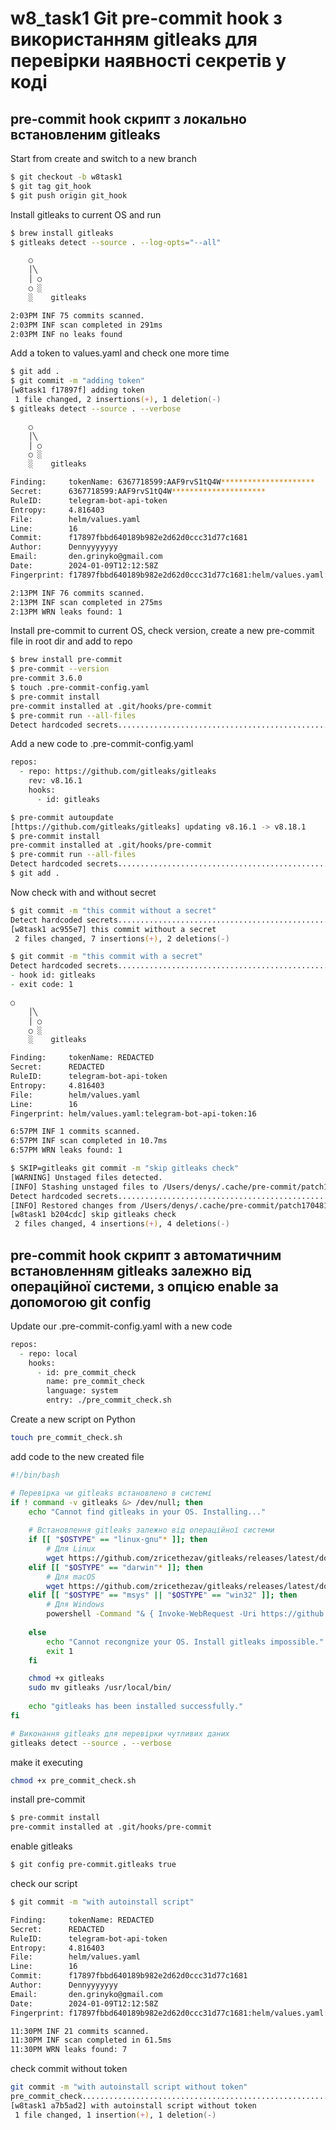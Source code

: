 # w8_task1 Git pre-commit hook з використанням gitleaks для перевірки наявності секретів у коді

## pre-commit hook скрипт з локально встановленим gitleaks

Start from create and switch to a new branch
```sh
$ git checkout -b w8task1
$ git tag git_hook
$ git push origin git_hook
```
Install gitleaks to current OS and run 
```sh
$ brew install gitleaks
$ gitleaks detect --source . --log-opts="--all"

    ○
    │╲
    │ ○
    ○ ░
    ░    gitleaks

2:03PM INF 75 commits scanned.
2:03PM INF scan completed in 291ms
2:03PM INF no leaks found
```
Add a token to values.yaml and check one more time
```zsh
$ git add .
$ git commit -m "adding token"
[w8task1 f17897f] adding token
 1 file changed, 2 insertions(+), 1 deletion(-)
$ gitleaks detect --source . --verbose

    ○
    │╲
    │ ○
    ○ ░
    ░    gitleaks

Finding:     tokenName: 6367718599:AAF9rvS1tQ4W*********************
Secret:      6367718599:AAF9rvS1tQ4W*********************
RuleID:      telegram-bot-api-token
Entropy:     4.816403
File:        helm/values.yaml
Line:        16
Commit:      f17897fbbd640189b982e2d62d0ccc31d77c1681
Author:      Dennyyyyyyy
Email:       den.grinyko@gmail.com
Date:        2024-01-09T12:12:58Z
Fingerprint: f17897fbbd640189b982e2d62d0ccc31d77c1681:helm/values.yaml:telegram-bot-api-token:16

2:13PM INF 76 commits scanned.
2:13PM INF scan completed in 275ms
2:13PM WRN leaks found: 1
```
Install pre-commit to current OS, check version, create a new pre-commit file in root dir and add to repo
```zsh
$ brew install pre-commit
$ pre-commit --version
pre-commit 3.6.0
$ touch .pre-commit-config.yaml
$ pre-commit install
pre-commit installed at .git/hooks/pre-commit
$ pre-commit run --all-files
Detect hardcoded secrets.................................................Passed
```
Add a new code to .pre-commit-config.yaml
```zsh
repos:
  - repo: https://github.com/gitleaks/gitleaks
    rev: v8.16.1
    hooks:
      - id: gitleaks
```
```zsh
$ pre-commit autoupdate
[https://github.com/gitleaks/gitleaks] updating v8.16.1 -> v8.18.1
$ pre-commit install
pre-commit installed at .git/hooks/pre-commit
$ pre-commit run --all-files
Detect hardcoded secrets.................................................Passed
$ git add .
```
Now check with and without secret
```zsh
$ git commit -m "this commit without a secret"
Detect hardcoded secrets.................................................Passed
[w8task1 ac955e7] this commit without a secret
 2 files changed, 7 insertions(+), 2 deletions(-)

$ git commit -m "this commit with a secret"
Detect hardcoded secrets.................................................Failed
- hook id: gitleaks
- exit code: 1

○
    │╲
    │ ○
    ○ ░
    ░    gitleaks

Finding:     tokenName: REDACTED
Secret:      REDACTED
RuleID:      telegram-bot-api-token
Entropy:     4.816403
File:        helm/values.yaml
Line:        16
Fingerprint: helm/values.yaml:telegram-bot-api-token:16

6:57PM INF 1 commits scanned.
6:57PM INF scan completed in 10.7ms
6:57PM WRN leaks found: 1

$ SKIP=gitleaks git commit -m "skip gitleaks check"
[WARNING] Unstaged files detected.
[INFO] Stashing unstaged files to /Users/denys/.cache/pre-commit/patch1704819587-34774.
Detect hardcoded secrets................................................Skipped
[INFO] Restored changes from /Users/denys/.cache/pre-commit/patch1704819587-34774.
[w8task1 b204cdc] skip gitleaks check
 2 files changed, 4 insertions(+), 4 deletions(-)
```

## pre-commit hook скрипт з автоматичним встановленням gitleaks залежно від операційної системи, з опцією enable за допомогою git config

Update our .pre-commit-config.yaml with a new code
```zsh
repos:
  - repo: local
    hooks:
      - id: pre_commit_check
        name: pre_commit_check
        language: system
        entry: ./pre_commit_check.sh
```
Create a new script on Python
```zsh
touch pre_commit_check.sh
```
add code to the new created file
```sh
#!/bin/bash

# Перевірка чи gitleaks встановлено в системі
if ! command -v gitleaks &> /dev/null; then
    echo "Cannot find gitleaks in your OS. Installing..."
    
    # Встановлення gitleaks залежно від операційної системи
    if [[ "$OSTYPE" == "linux-gnu"* ]]; then
        # Для Linux
        wget https://github.com/zricethezav/gitleaks/releases/latest/download/gitleaks-linux-amd64 -O gitleaks
    elif [[ "$OSTYPE" == "darwin"* ]]; then
        # Для macOS
        wget https://github.com/zricethezav/gitleaks/releases/latest/download/gitleaks-darwin-amd64 -O gitleaks
    elif [[ "$OSTYPE" == "msys" || "$OSTYPE" == "win32" ]]; then
        # Для Windows
        powershell -Command "& { Invoke-WebRequest -Uri https://github.com/zricethezav/gitleaks/releases/latest/download/gitleaks-windows-amd64.exe -OutFile gitleaks.exe }"
        
    else
        echo "Cannot recongnize your OS. Install gitleaks impossible."
        exit 1
    fi

    chmod +x gitleaks
    sudo mv gitleaks /usr/local/bin/
    
    echo "gitleaks has been installed successfully."
fi

# Виконання gitleaks для перевірки чутливих даних
gitleaks detect --source . --verbose

```
make it executing
```zsh 
chmod +x pre_commit_check.sh
```
install pre-commit
```zsh
$ pre-commit install
pre-commit installed at .git/hooks/pre-commit
```
enable gitleaks
```zsh
$ git config pre-commit.gitleaks true
```
check our script
```zsh
$ git commit -m "with autoinstall script"

Finding:     tokenName: REDACTED
Secret:      REDACTED
RuleID:      telegram-bot-api-token
Entropy:     4.816403
File:        helm/values.yaml
Line:        16
Commit:      f17897fbbd640189b982e2d62d0ccc31d77c1681
Author:      Dennyyyyyyy
Email:       den.grinyko@gmail.com
Date:        2024-01-09T12:12:58Z
Fingerprint: f17897fbbd640189b982e2d62d0ccc31d77c1681:helm/values.yaml:telegram-bot-api-token:16

11:30PM INF 21 commits scanned.
11:30PM INF scan completed in 61.5ms
11:30PM WRN leaks found: 7
```
check commit without token
```zsh
git commit -m "with autoinstall script without token"
pre_commit_check.........................................................Passed
[w8task1 a7b5ad2] with autoinstall script without token
 1 file changed, 1 insertion(+), 1 deletion(-)
```